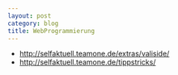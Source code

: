 ```yaml
---
layout: post
category: blog
title: WebProgrammierung
---
```


* http://selfaktuell.teamone.de/extras/valiside/
* http://selfaktuell.teamone.de/tippstricks/
